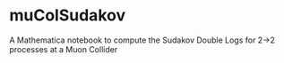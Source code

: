 # muColSudakov
A Mathematica notebook to compute the Sudakov Double Logs for 2->2 processes at a Muon Collider
